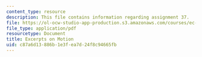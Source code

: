 ```yaml
---
content_type: resource
description: This file contains information regarding assignment 37.
file: https://ol-ocw-studio-app-production.s3.amazonaws.com/courses/ec-050-recreate-experiments-from-history-inform-the-future-from-the-past-galileo-january-iap-2010/c87a6d13886b1e3fea7d24f8c94665fb_MITEC_050IAP10_assn37.pdf
file_type: application/pdf
resourcetype: Document
title: Excerpts on Motion
uid: c87a6d13-886b-1e3f-ea7d-24f8c94665fb
---
```

